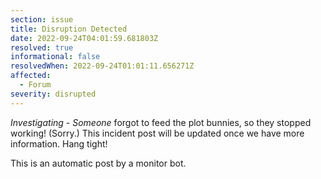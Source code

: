 ```yaml
---
section: issue
title: Disruption Detected
date: 2022-09-24T04:01:59.681803Z
resolved: true
informational: false
resolvedWhen: 2022-09-24T01:01:11.656271Z
affected:
  - Forum
severity: disrupted
---
```

*Investigating* - _Someone_ forgot to feed the plot bunnies, so they stopped working! (Sorry.) This incident post will be updated once we have more information. Hang tight!

This is an automatic post by a monitor bot.
        
